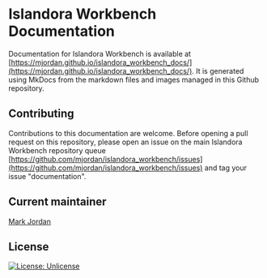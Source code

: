 # Islandora Workbench Documentation

Documentation for Islandora Workbench is available at [https://mjordan.github.io/islandora_workbench_docs/](https://mjordan.github.io/islandora_workbench_docs/). It is generated using MkDocs from the markdown files and images managed in this Github repository.

## Contributing

Contributions to this documentation are welcome. Before opening a pull request on this repository, please open an issue on the main Islandora Workbench repository queue [https://github.com/mjordan/islandora_workbench/issues](https://github.com/mjordan/islandora_workbench/issues) and tag your issue "documentation".

## Current maintainer

[Mark Jordan](https://github.com/mjordan)

## License

[![License: Unlicense](https://img.shields.io/badge/license-Unlicense-blue.svg)](http://unlicense.org/)
